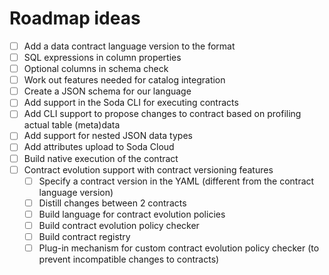 # Roadmap ideas

* [ ] Add a data contract language version to the format
* [ ] SQL expressions in column properties
* [ ] Optional columns in schema check
* [ ] Work out features needed for catalog integration
* [ ] Create a JSON schema for our language
* [ ] Add support in the Soda CLI for executing contracts
* [ ] Add CLI support to propose changes to contract based on profiling actual table (meta)data
* [ ] Add support for nested JSON data types
* [ ] Add attributes upload to Soda Cloud
* [ ] Build native execution of the contract
* [ ] Contract evolution support with contract versioning features
  * [ ] Specify a contract version in the YAML (different from the contract language version)
  * [ ] Distill changes between 2 contracts
  * [ ] Build language for contract evolution policies
  * [ ] Build contract evolution policy checker 
  * [ ] Build contract registry
  * [ ] Plug-in mechanism for custom contract evolution policy checker (to prevent incompatible changes to contracts)
